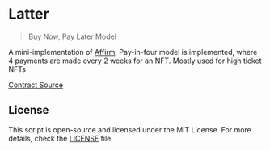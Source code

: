 # Latter

> Buy Now, Pay Later Model

A mini-implementation of [Affirm](https://www.affirm.com/how-it-works). Pay-in-four model is implemented, where 4 payments are made every 2 weeks for an NFT. Mostly used for high ticket NFTs

[Contract Source](src)

## License

This script is open-source and licensed under the MIT License. For more details, check the [LICENSE](LICENSE) file.
